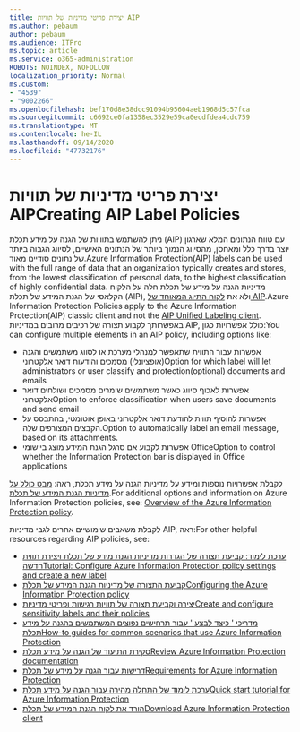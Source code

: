 ```yaml
---
title: יצירת פריטי מדיניות של תוויות AIP
ms.author: pebaum
author: pebaum
ms.audience: ITPro
ms.topic: article
ms.service: o365-administration
ROBOTS: NOINDEX, NOFOLLOW
localization_priority: Normal
ms.custom:
- "4539"
- "9002266"
ms.openlocfilehash: bef170d8e38dcc91094b95604aeb1968d5c57fca
ms.sourcegitcommit: c6692ce0fa1358ec3529e59ca0ecdfdea4cdc759
ms.translationtype: MT
ms.contentlocale: he-IL
ms.lasthandoff: 09/14/2020
ms.locfileid: "47732176"
---
```

# <a name="creating-aip-label-policies"></a><span data-ttu-id="223e7-102">יצירת פריטי מדיניות של תוויות AIP</span><span class="sxs-lookup"><span data-stu-id="223e7-102">Creating AIP Label Policies</span></span>

<span data-ttu-id="223e7-103">ניתן להשתמש בתוויות של הגנה על מידע תכלת (AIP) עם טווח הנתונים המלא שארגון יוצר בדרך כלל ומאחסן, מהסיווג הנמוך ביותר של הנתונים האישיים, לסיווג הגבוה ביותר של נתונים סודיים מאוד.</span><span class="sxs-lookup"><span data-stu-id="223e7-103">Azure Information Protection(AIP) labels can be used with the full range of data that an organization typically creates and stores, from the lowest classification of personal data, to the highest classification of highly confidential data.</span></span> <span data-ttu-id="223e7-104">מדיניות הגנה על מידע של תכלת חלה על הלקוח הקלאסי של הגנת המידע של תכלת (AIP), ולא את  [לקוח התיוג המאוחד של AIP](https://docs.microsoft.com/azure/information-protection/rms-client/unifiedlabelingclient-version-release-history).</span><span class="sxs-lookup"><span data-stu-id="223e7-104">Azure Information Protection Policies apply to the Azure Information Protection(AIP) classic client and not the  [AIP Unified Labeling client](https://docs.microsoft.com/azure/information-protection/rms-client/unifiedlabelingclient-version-release-history).</span></span> <span data-ttu-id="223e7-105">באפשרותך לקבוע תצורה של רכיבים מרובים במדיניות AIP, כולל אפשרויות כגון:</span><span class="sxs-lookup"><span data-stu-id="223e7-105">You can configure multiple elements in an AIP policy, including options like:</span></span>

- <span data-ttu-id="223e7-106">אפשרות עבור התווית שתאפשר למנהלי מערכת או לסווג משתמשים והגנה (אופציונלי) מסמכים והודעות דואר אלקטרוני</span><span class="sxs-lookup"><span data-stu-id="223e7-106">Option for which label will let administrators or user classify and protection(optional) documents and emails</span></span>
- <span data-ttu-id="223e7-107">אפשרות לאכוף סיווג כאשר משתמשים שומרים מסמכים ושולחים דואר אלקטרוני</span><span class="sxs-lookup"><span data-stu-id="223e7-107">Option to enforce classification when users save documents and send email</span></span>
- <span data-ttu-id="223e7-108">אפשרות להוסיף תווית להודעת דואר אלקטרוני באופן אוטומטי, בהתבסס על הקבצים המצורפים שלה.</span><span class="sxs-lookup"><span data-stu-id="223e7-108">Option to automatically label an email message, based on its attachments.</span></span>
- <span data-ttu-id="223e7-109">אפשרות לקבוע אם סרגל הגנת המידע מוצג ביישומי Office</span><span class="sxs-lookup"><span data-stu-id="223e7-109">Option to control whether the Information Protection bar is displayed in Office applications</span></span>

<span data-ttu-id="223e7-110">לקבלת אפשרויות נוספות ומידע על מדיניות הגנה על מידע תכלת, ראה: [מבט כולל על מדיניות הגנת המידע של תכלת](https://docs.microsoft.com/azure/information-protection/overview-policy).</span><span class="sxs-lookup"><span data-stu-id="223e7-110">For additional options and information on Azure Information Protection policies, see: [Overview of the Azure Information Protection policy](https://docs.microsoft.com/azure/information-protection/overview-policy).</span></span>  

<span data-ttu-id="223e7-111">לקבלת משאבים שימושיים אחרים לגבי מדיניות AIP, ראה:</span><span class="sxs-lookup"><span data-stu-id="223e7-111">For other helpful resources regarding AIP policies, see:</span></span>

- [<span data-ttu-id="223e7-112">ערכת לימוד: קביעת תצורה של הגדרות מדיניות הגנת מידע של תכלת ויצירת תווית חדשה</span><span class="sxs-lookup"><span data-stu-id="223e7-112">Tutorial: Configure Azure Information Protection policy settings and create a new label</span></span>](https://docs.microsoft.com/azure/information-protection/infoprotect-quick-start-tutorial)  
- [<span data-ttu-id="223e7-113">קביעת התצורה של מדיניות הגנת המידע של תכלת</span><span class="sxs-lookup"><span data-stu-id="223e7-113">Configuring the Azure Information Protection policy</span></span>](https://docs.microsoft.com/azure/information-protection/configure-policy)  
- [<span data-ttu-id="223e7-114">יצירה וקביעת תצורה של תוויות רגישות ופריטי מדיניות</span><span class="sxs-lookup"><span data-stu-id="223e7-114">Create and configure sensitivity labels and their policies</span></span>](https://docs.microsoft.com/microsoft-365/compliance/create-sensitivity-labels)  
- [<span data-ttu-id="223e7-115">מדריכי ' כיצד לבצע ' עבור תרחישים נפוצים המשתמשים בהגנה על מידע תכלת</span><span class="sxs-lookup"><span data-stu-id="223e7-115">How-to guides for common scenarios that use Azure Information Protection</span></span>](https://docs.microsoft.com/azure/information-protection/how-to-guides)  
- [<span data-ttu-id="223e7-116">סקירת התיעוד של הגנה על מידע תכלת</span><span class="sxs-lookup"><span data-stu-id="223e7-116">Review Azure Information Protection documentation</span></span>](https://docs.microsoft.com/azure/information-protection/what-is-information-protection)  
- [<span data-ttu-id="223e7-117">דרישות עבור הגנה על מידע של תכלת</span><span class="sxs-lookup"><span data-stu-id="223e7-117">Requirements for Azure Information Protection</span></span>](https://docs.microsoft.com/azure/information-protection/get-started/requirements)  
- [<span data-ttu-id="223e7-118">ערכת לימוד של התחלה מהירה עבור הגנה על מידע תכלת</span><span class="sxs-lookup"><span data-stu-id="223e7-118">Quick start tutorial for Azure Information Protection</span></span>](https://docs.microsoft.com/azure/information-protection/get-started/infoprotect-quick-start-tutorial)  
- [<span data-ttu-id="223e7-119">הורד את לקוח הגנת המידע של תכלת</span><span class="sxs-lookup"><span data-stu-id="223e7-119">Download Azure Information Protection client</span></span>](https://www.microsoft.com/download/details.aspx?id=53018)
